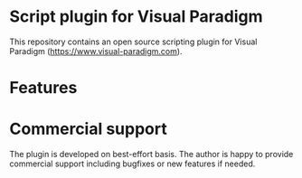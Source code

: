 # Script plugin for Visual Paradigm

This repository contains an open source scripting plugin for Visual Paradigm (https://www.visual-paradigm.com). 

# Features

# Commercial support

The plugin is developed on best-effort basis. The author is happy to provide commercial support including bugfixes or new features if needed.
